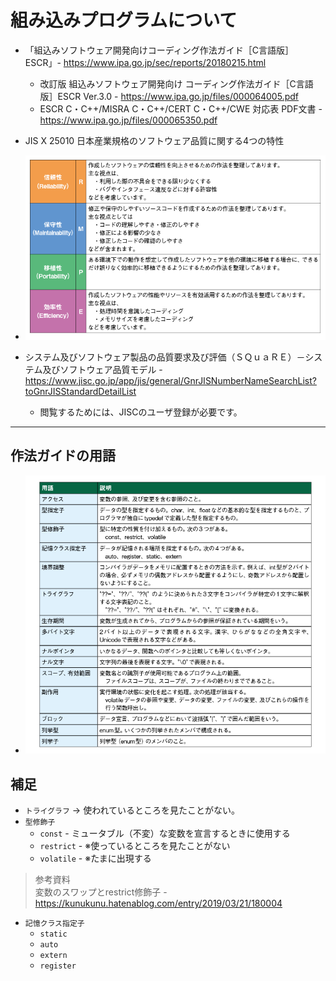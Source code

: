 # 組み込みプログラムについて

- 「組込みソフトウェア開発向けコーディング作法ガイド［C言語版］ESCR」- <https://www.ipa.go.jp/sec/reports/20180215.html>
  - 改訂版  組込みソフトウェア開発向け コーディング作法ガイド［C言語版］ESCR Ver.3.0 - <https://www.ipa.go.jp/files/000064005.pdf>
  - ESCR C・C++/MISRA C・C++/CERT C・C++/CWE 対応表 PDF文書 - <https://www.ipa.go.jp/files/000065350.pdf>

- JIS X 25010 日本産業規格のソフトウェア品質に関する4つの特性 
- ![img](img/20220515_091741.png)
- システム及びソフトウェア製品の品質要求及び評価（ＳＱｕａＲＥ）－システム及びソフトウェア品質モデル - <https://www.jisc.go.jp/app/jis/general/GnrJISNumberNameSearchList?toGnrJISStandardDetailList>
  - 閲覧するためには、JISCのユーザ登録が必要です。

---

## 作法ガイドの用語

- ![img](img/20220515_091634.png)

## 補足

- `トライグラフ` → 使われているところを見たことがない。
- `型修飾子`  
  - `const` -  ミュータブル（不変）な変数を宣言するときに使用する
  - `restrict` - ※使っているところを見たことがない
  - `volatile` - ※たまに出現する

> 参考資料  
> 変数のスワップとrestrict修飾子 - <https://kunukunu.hatenablog.com/entry/2019/03/21/180004>

- `記憶クラス指定子`
  - `static`
  - `auto`
  - `extern`
  - `register`
